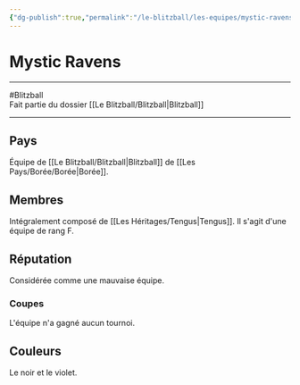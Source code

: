 ```yaml
---
{"dg-publish":true,"permalink":"/le-blitzball/les-equipes/mystic-ravens/"}
---
```


# Mystic Ravens
---
#Blitzball  
Fait partie du dossier [[Le Blitzball/Blitzball\|Blitzball]]

-------
## Pays
Équipe de [[Le Blitzball/Blitzball\|Blitzball]] de [[Les Pays/Borée/Borée\|Borée]].
## Membres
Intégralement composé de [[Les Héritages/Tengus\|Tengus]].
Il s'agit d'une équipe de rang F.
## Réputation
Considérée comme une mauvaise équipe.
### Coupes
L'équipe n'a gagné aucun tournoi.
## Couleurs
Le noir et le violet.